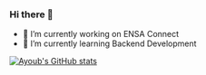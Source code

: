 ### Hi there 👋

- 🔭 I’m currently working on ENSA Connect
- 🌱 I’m currently learning Backend Development

[![Ayoub's GitHub stats](https://github-readme-stats.vercel.app/api?username=AyoubTRD&count_private=true&show_icons=true)](#)
